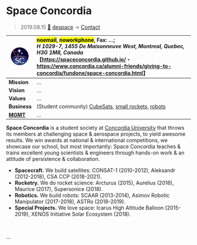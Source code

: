 # Space Concordia
> 2019.08.15 [🚀](../../index/index.md) [despace](../index.md) → [Contact](../contact.md)

|[![](../f/contact/s/space_concordia_logo1_thumb.webp)](../f/contact/s/space_concordia_logo1.webp)|<mark>noemail</mark>, <mark>noworkphone</mark>, Fax: …;<br> *H 1029-7, 1455 De Maisonneuve West, Montreal, Quebec, H3G 1M8, Canada*<br> 【<https://spaceconcordia.github.io/>・ <https://www.concordia.ca/alumni-friends/giving-to-concordia/fundone/space-concordia.html>】|
|:-|:-|
|**Mission**|…|
|**Vision**|…|
|**Values**|…|
|**Business**|(Student community) [CubeSats](../sc.md), [small rockets](../lv.md), [robots](../robot.md)|
|**[MGMT](../mgmt.md)**|…|

**Space Concordia** is a student society at [Concordia University](concordia_univ.md) that throws its members at challenging space & aerospace projects, to yield awesome results. We win awards at national & international competitions, we showcase our school, but most importantly: Space Concordia teaches & trains excellent young scientists & engineers through hands-on work & an attitude of persistence & collaboration.
   - **Spacecraft.** We build satellites: CONSAT-1 (2010-2012), Aleksandr (2012-2018), CSA CCP (2018-2021).
   - **Rocketry.** We do rocket science: Arcturus (2015), Aurelius (2016), Maurice (2017), Supersonice (2018).
   - **Robotics.** We build robots: SCAAR (2013-2014), Asimov Robotic Manipulator (2017-2018), ASTRo (2018-2019).
   - **Special Projects.** We love space: Icarus High Altitude Balloon (2015-2019), XENOS Initiative Solar Ecosystem (2018).


<p style="page-break-after:always"> </p>

…
